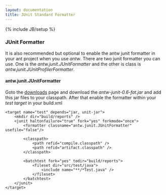 ```yaml
---
layout: documentation
title: JUnit Standard Formatter
---
```

{% include JB/setup %}


### JUnit Formatter
It is also recommended but optional to enable the antw junit formatter in your ant project when you use  *antw*. There are two junit formatter you can use. 
One is the *antw.junit.JUnitFormatter* and the other is class is *antw.junit.JUnitProfilerFormatter*.

#### antw.junit.JUnitFormatter
Goto the [downloads](/downloads) page and download the *antw-junit-0.6-fat.jar* and add this jar files to your classpath. After that enable the formatter within your *test target* in your build.xml

	<target name="test" depends="jar, unit-jar">
		<mkdir dir="build/reports" />
		<junit haltonfailure="true" fork="yes" forkmode="once">
			<formatter classname="antw.junit.JUnitFormatter" usefile="false"/>
			
			<classpath>
				<path refid="compile.classpath" />
				<path refid="artifact.classpath" />
			</classpath>

			<batchtest fork="yes" todir="build/reports">
				<fileset dir="src/test/java">
					<include name="**/*Test.java" />
				</fileset>
			</batchtest>
		</junit>
    </target>
